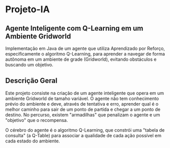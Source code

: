 # Projeto-IA
## Agente Inteligente com Q-Learning em um Ambiente Gridworld
Implementação em Java de um agente que utiliza Aprendizado por Reforço, especificamente o algoritmo Q-Learning, para aprender a navegar de forma autônoma em um ambiente de grade (Gridworld), evitando obstáculos e buscando um objetivo.

## Descrição Geral
Este projeto consiste na criação de um agente inteligente que opera em um ambiente Gridworld de tamaho variável. O agente não tem conhecimento prévio do ambiente e deve, através de tentativa e erro, aprender qual é o melhor caminho para sair de um ponto de partida e chegar a um ponto de destino. No percurso, existem "armadilhas" que penalizam o agente e um "objetivo" que o recompensa.

O cérebro do agente é o algoritmo Q-Learning, que constrói uma "tabela de consulta" (a Q-Table) para associar a qualidade de cada ação possível em cada estado do ambiente.
